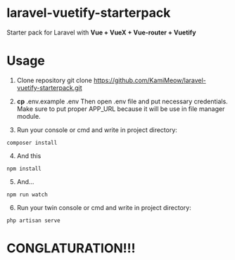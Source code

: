 # laravel-vuetify-starterpack


Starter pack for Laravel with __Vue + VueX + Vue-router + Vuetify__

# Usage

1. Clone repository git clone https://github.com/KamiMeow/laravel-vuetify-starterpack.git

2. __cp__ .env.example .env
Then open .env file and put necessary credentials.
Make sure to put proper APP_URL because it will be use in file manager module.

3. Run your console or cmd and write in project directory:

```
composer install
```

4. And this

```
npm install
```

5. And...

```
npm run watch
```

6. Run your twin console or cmd and write in project directory:

```
php artisan serve
```

# CONGLATURATION!!!
